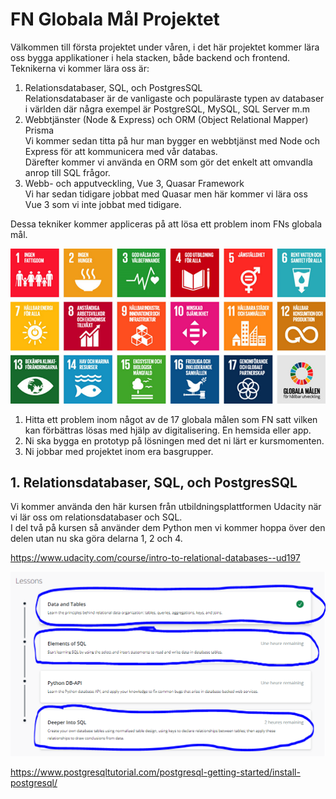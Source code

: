 # FN Globala Mål Projektet
Välkommen till första projektet under våren, i det här projektet kommer lära oss bygga applikationer i hela stacken, både backend och frontend.  
Teknikerna vi kommer lära oss är:

1. Relationsdatabaser, SQL, och PostgresSQL<br>
Relationsdatabaser är de vanligaste och populäraste typen av databaser i världen där några exempel är PostgreSQL, MySQL, SQL Server m.m<br>
2. Webbtjänster (Node & Express) och ORM (Object Relational Mapper) Prisma <br>
Vi kommer sedan titta på hur man bygger en webbtjänst med Node och Express för att kommunicera med vår databas.  
Därefter kommer vi använda en ORM som gör det enkelt att omvandla anrop till SQL frågor.<br>
3. Webb- och apputveckling, Vue 3, Quasar Framework<br>
Vi har sedan tidigare jobbat med Quasar men här kommer vi lära oss Vue 3 som vi inte jobbat med tidigare.<br>

Dessa tekniker kommer appliceras på att lösa ett problem inom FNs globala mål.

<img src="./images/fn-global-goals.png"></img>

1. Hitta ett problem inom något av de 17 globala målen som FN satt vilken kan förbättras lösas med hjälp av digitalisering.
En hemsida eller app.
2. Ni ska bygga en prototyp på lösningen med det ni lärt er kursmomenten.
3. Ni jobbar med projektet inom era basgrupper.

## 1. Relationsdatabaser, SQL, och PostgresSQL

Vi kommer använda den här kursen från utbildningsplattformen Udacity när vi lär oss om relationsdatabaser och SQL.  
I del två på kursen så använder dem Python men vi kommer hoppa över den delen utan nu ska göra delarna 1, 2 och 4.

<a href="https://www.udacity.com/course/intro-to-relational-databases--ud197">https://www.udacity.com/course/intro-to-relational-databases--ud197</a>

<img src="./images/udacity-sql-lessons.png"></img>

https://www.postgresqltutorial.com/postgresql-getting-started/install-postgresql/



